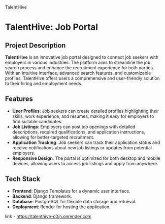 TalentHive 
# TalentHive: Job Portal

## Project Description

**TalentHive** is an innovative job portal designed to connect job seekers with employers in various industries. The platform aims to streamline the job search process and enhance the recruitment experience for both parties. With an intuitive interface, advanced search features, and customizable profiles, TalentHive offers users a comprehensive and user-friendly solution to their hiring and employment needs.

## Features

- **User Profiles**: Job seekers can create detailed profiles highlighting their skills, work experience, and resumes, making it easy for employers to find suitable candidates.
- **Job Listings**: Employers can post job openings with detailed descriptions, required qualifications, and application instructions, allowing for better-targeted recruitment.
- **Application Tracking**: Job seekers can track their application status and receive notifications about new job listings or updates from potential employers.
- **Responsive Design**: The portal is optimized for both desktop and mobile devices, allowing users to access job listings and apply from anywhere.

## Tech Stack

- **Frontend**: Django Templates for a dynamic user interface.
- **Backend**: Django framework.
- **Database**: PostgreSQL for flexible data storage and retrieval.
- **Deployment**: Render for hosting the application.



 link - https://talenthive-c0jn.onrender.com
